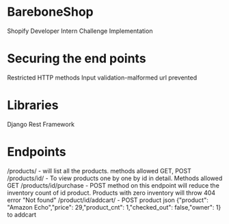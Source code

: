 # BareboneShop
Shopify Developer Intern Challenge Implementation

# Securing the end points
Restricted HTTP methods
Input validation-malformed url prevented

# Libraries
Django Rest Framework

# Endpoints
/products/ -  will list all the products. methods allowed GET, POST
/products/id/ - To view products one by one by id in detail. Methods allowed GET
/products/id/purchase - POST method on this endpoint will reduce the inventory count of id product. Products with zero inventory will throw 404 error "Not found"
/product/id/addcart/ - POST product json {"product": "Amazon Echo","price": 29,"product_cnt": 1,"checked_out": false,"owner": 1} to addcart

